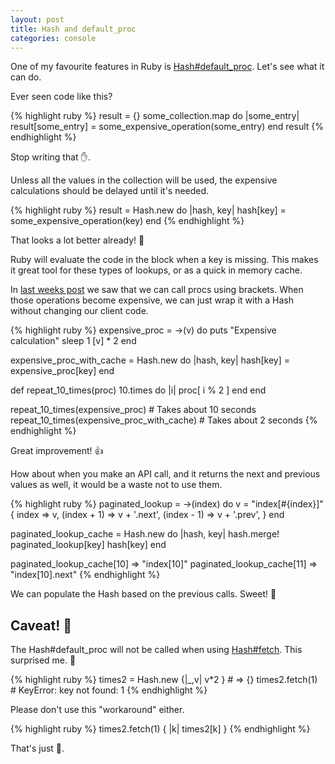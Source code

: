 ```yaml
---
layout: post
title: Hash and default_proc
categories: console
---
```


One of my favourite features in Ruby is [Hash#default_proc](http://apidock.com/ruby/v1_9_3_392/Hash/default_proc). Let's see what it can do.

Ever seen code like this?

{% highlight ruby %}
result = {}
some_collection.map do |some_entry|
  result[some_entry] = some_expensive_operation(some_entry)
end
result
{% endhighlight %}

Stop writing that ✋.

Unless all the values in the collection will be used, the expensive calculations should be delayed until it's needed.

{% highlight ruby %}
result = Hash.new do |hash, key|
  hash[key] = some_expensive_operation(key)
end
{% endhighlight %}

That looks a lot better already! 🎉

Ruby will evaluate the code in the block when a key is missing. This makes it great tool for these types of lookups, or as a quick in memory cache.

In [last weeks post](/2015/05/20/pocs_and_brackets) we saw that we can call procs using brackets. When those operations become expensive, we can just wrap it with a Hash without changing our client code.

{% highlight ruby %}
expensive_proc = ->(v) do
  puts "Expensive calculation"
  sleep 1
  [v] * 2
end

expensive_proc_with_cache = Hash.new do |hash, key|
  hash[key] = expensive_proc[key]
end

def repeat_10_times(proc)
  10.times do |i|
    proc[ i % 2 ]
  end
end

repeat_10_times(expensive_proc) # Takes about 10 seconds
repeat_10_times(expensive_proc_with_cache) # Takes about 2 seconds
{% endhighlight %}

Great improvement! 👍

How about when you make an API call, and it returns the next and previous values as well, it would be a waste not to use them.

{% highlight ruby %}
paginated_lookup = ->(index) do
  v = "index[#{index}]"
  {
    index => v,
    (index + 1) => v + '.next',
    (index - 1) => v + '.prev',
  }
end

paginated_lookup_cache = Hash.new do |hash, key|
  hash.merge! paginated_lookup[key]
  hash[key]
end

paginated_lookup_cache[10] => "index[10]"
paginated_lookup_cache[11] => "index[10].next"
{% endhighlight %}

We can populate the Hash based on the previous calls. Sweet! 🎂

## Caveat! 🐹

The Hash#default_proc will not be called when using [Hash#fetch](http://apidock.com/ruby/v1_9_3_392/Hash/fetch). This surprised me. 👻

{% highlight ruby %}
times2 = Hash.new {|_,v| v*2 } # => {}
times2.fetch(1) # KeyError: key not found: 1
{% endhighlight %}

Please don't use this "workaround" either.

{% highlight ruby %}
times2.fetch(1) { |k| times2[k] }
{% endhighlight %}

That's just 💩.
